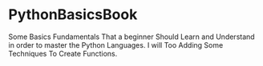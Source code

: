 # PythonBasicsBook
Some Basics Fundamentals That a beginner Should Learn and Understand in order to master the Python Languages. I will Too Adding Some Techniques To Create Functions.

